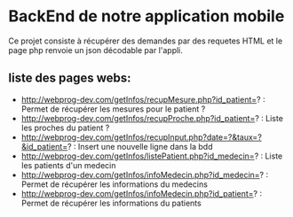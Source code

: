 # BackEnd de notre application mobile

Ce projet consiste à récupérer des demandes par des requetes HTML et le page php renvoie un json décodable par l'appli.

## liste des pages webs:

- http://webprog-dev.com/getInfos/recupMesure.php?id_patient=? : Permet de récupérer les mesures pour le patient ?
- http://webprog-dev.com/getInfos/recupProche.php?id_patient=? : Liste les proches du patient ?
- http://webprog-dev.com/getInfos/recupInput.php?date=?&taux=?&id_patient=? : Insert une nouvelle ligne dans la bdd
- http://webprog-dev.com/getInfos/listePatient.php?id_medecin=? : Liste les patients d'un medecin
- http://webprog-dev.com/getInfos/infoMedecin.php?id_medecin=? : Permet de récupérer les informations du medecins
- http://webprog-dev.com/getInfos/infoMedecin.php?id_patient=? : Permet de récupérer les informations du patients
